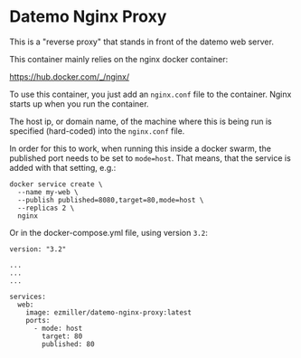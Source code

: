 Datemo Nginx Proxy
==================

This is a "reverse proxy" that stands in front of the datemo
web server.

This container mainly relies on the nginx docker container:

https://hub.docker.com/_/nginx/

To use this container, you just add an `nginx.conf` file to
the container. Nginx starts up when you run the container.

The host ip, or domain name, of the machine where this is
being run is specified (hard-coded) into the `nginx.conf`
file.

In order for this to work, when running this inside a docker
swarm, the published port needs to be set to `mode=host`. That
means, that the service is added with that setting, e.g.:

```
docker service create \
  --name my-web \
  --publish published=8080,target=80,mode=host \
  --replicas 2 \
  nginx
```

Or in the docker-compose.yml file, using version `3.2`:

```
version: "3.2"

...
...
...

services:
  web:
    image: ezmiller/datemo-nginx-proxy:latest
    ports:
      - mode: host
        target: 80
        published: 80

```
